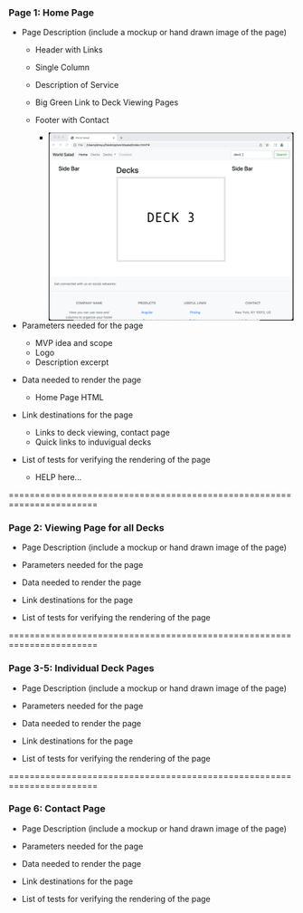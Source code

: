 ### Page 1: Home Page ###
* Page Description (include a mockup or hand drawn image of the page)
    * Header with Links
    * Single Column
    * Description of Service
    * Big Green Link to Deck Viewing Pages
    * Footer with Contact

        * <img src="images/homepage.jpg" alt="Home Page Screenshot" style="float: left; margin-right: 10px;" />

* Parameters needed for the page

    * MVP idea and scope
    * Logo
    * Description excerpt

* Data needed to render the page

    * Home Page HTML

* Link destinations for the page

    * Links to deck viewing, contact page
    * Quick links to induvigual decks

* List of tests for verifying the rendering of the page

    * HELP here...


=======================================================================


### Page 2: Viewing Page for all Decks ###
* Page Description (include a mockup or hand drawn image of the page)
* Parameters needed for the page
* Data needed to render the page
* Link destinations for the page

* List of tests for verifying the rendering of the page


=======================================================================


### Page 3-5: Individual Deck Pages ###
* Page Description (include a mockup or hand drawn image of the page)
* Parameters needed for the page
* Data needed to render the page
* Link destinations for the page

* List of tests for verifying the rendering of the page


=======================================================================


### Page 6: Contact Page ###
* Page Description (include a mockup or hand drawn image of the page)
* Parameters needed for the page
* Data needed to render the page
* Link destinations for the page

* List of tests for verifying the rendering of the page
